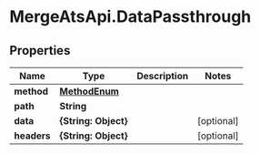 # MergeAtsApi.DataPassthrough

## Properties

Name | Type | Description | Notes
------------ | ------------- | ------------- | -------------
**method** | [**MethodEnum**](MethodEnum.md) |  | 
**path** | **String** |  | 
**data** | **{String: Object}** |  | [optional] 
**headers** | **{String: Object}** |  | [optional] 


